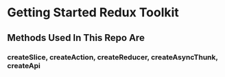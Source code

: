 # Getting Started Redux Toolkit 

## Methods Used In This Repo Are 

### createSlice, createAction, createReducer, createAsyncThunk, createApi


